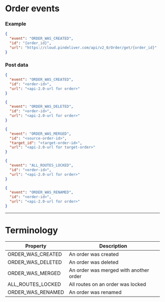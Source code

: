 # Order events

### Example

```JSON
{
  "event": "ORDER_WAS_CREATED",
  "id": "{order_id}",
  "url": "https://cloud.pindeliver.com/api/v2_0/Order/get/{order_id}"
}
```

### Post data

```JSON
{  
  "event": "ORDER_WAS_CREATED",
  "id": "<order-id>",
  "url": "<api-2.0-url for order>"
}
```
```JSON
{  
  "event": "ORDER_WAS_DELETED",
  "id": "<order-id>",
  "url": "<api-2.0-url for order>"
}
```
```JSON
{  
  "event": "ORDER_WAS_MERGED",
  "id": "<source-order-id>",
  "target_id": "<target-order-id>",
  "url": "<api-2.0-url for target-order>"
}
```
```JSON
{  
  "event": "ALL_ROUTES_LOCKED",
  "id": "<order-id>",
  "url": "<api-2.0-url for order>"
}
```
```JSON
{  
  "event": "ORDER_WAS_RENAMED",
  "id": "<order-id>",
  "url": "<api-2.0-url for order>"
}
```

---

# Terminology

|Property             |Description|
|---------------------|-----------|
|ORDER_WAS_CREATED|An order was created|
|ORDER_WAS_DELETED|An order was deleted|
|ORDER_WAS_MERGED|An order was merged with another order|
|ALL_ROUTES_LOCKED|All routes on an order was locked|
|ORDER_WAS_RENAMED|An order was renamed|

